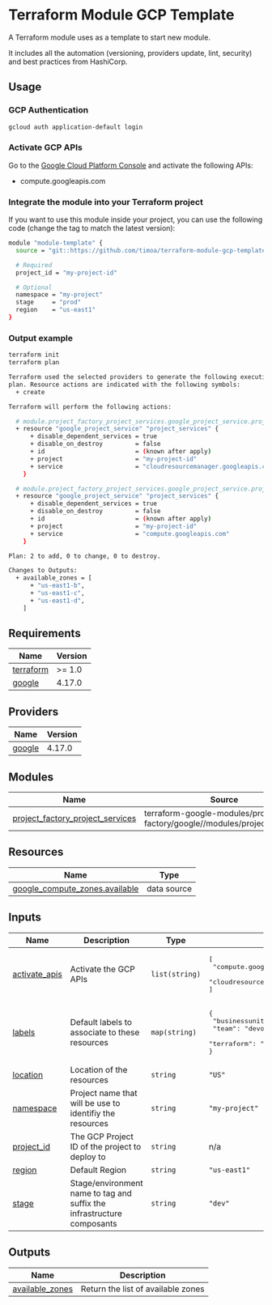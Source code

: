 # Terraform Module GCP Template

A Terraform module uses as a template to start new module.

It includes all the automation (versioning, providers update, lint, security) and best practices from HashiCorp.

## Usage

### GCP Authentication

```bash
gcloud auth application-default login
```

### Activate GCP APIs

Go to the [Google Cloud Platform Console](https://console.cloud.google.com/apis/library) and activate the following APIs:

* compute.googleapis.com

### Integrate the module into your Terraform project

If you want to use this module inside your project, you can use the following code (change the tag to match the latest version):

```bash
module "module-template" {
  source = "git::https://github.com/timoa/terraform-module-gcp-template.git?ref=tags/0.0.2"

  # Required
  project_id = "my-project-id"

  # Optional
  namespace = "my-project"
  stage     = "prod"
  region    = "us-east1"
}
```

### Output example

```bash
terraform init
terraform plan
```

```bash
Terraform used the selected providers to generate the following execution
plan. Resource actions are indicated with the following symbols:
  + create

Terraform will perform the following actions:

  # module.project_factory_project_services.google_project_service.project_services["cloudresourcemanager.googleapis.com"] will be created
  + resource "google_project_service" "project_services" {
      + disable_dependent_services = true
      + disable_on_destroy         = false
      + id                         = (known after apply)
      + project                    = "my-project-id"
      + service                    = "cloudresourcemanager.googleapis.com"
    }

  # module.project_factory_project_services.google_project_service.project_services["compute.googleapis.com"] will be created
  + resource "google_project_service" "project_services" {
      + disable_dependent_services = true
      + disable_on_destroy         = false
      + id                         = (known after apply)
      + project                    = "my-project-id"
      + service                    = "compute.googleapis.com"
    }

Plan: 2 to add, 0 to change, 0 to destroy.

Changes to Outputs:
  + available_zones = [
      + "us-east1-b",
      + "us-east1-c",
      + "us-east1-d",
    ]
```

<!-- BEGINNING OF PRE-COMMIT-TERRAFORM DOCS HOOK -->
## Requirements

| Name | Version |
|------|---------|
| <a name="requirement_terraform"></a> [terraform](#requirement\_terraform) | >= 1.0 |
| <a name="requirement_google"></a> [google](#requirement\_google) | 4.17.0 |

## Providers

| Name | Version |
|------|---------|
| <a name="provider_google"></a> [google](#provider\_google) | 4.17.0 |

## Modules

| Name | Source | Version |
|------|--------|---------|
| <a name="module_project_factory_project_services"></a> [project\_factory\_project\_services](#module\_project\_factory\_project\_services) | terraform-google-modules/project-factory/google//modules/project_services | 11.3.1 |

## Resources

| Name | Type |
|------|------|
| [google_compute_zones.available](https://registry.terraform.io/providers/hashicorp/google/4.17.0/docs/data-sources/compute_zones) | data source |

## Inputs

| Name | Description | Type | Default | Required |
|------|-------------|------|---------|:--------:|
| <a name="input_activate_apis"></a> [activate\_apis](#input\_activate\_apis) | Activate the GCP APIs | `list(string)` | <pre>[<br>  "compute.googleapis.com",<br>  "cloudresourcemanager.googleapis.com"<br>]</pre> | no |
| <a name="input_labels"></a> [labels](#input\_labels) | Default labels to associate to these resources | `map(string)` | <pre>{<br>  "businessunit": "mycompany",<br>  "team": "devops",<br>  "terraform": "true"<br>}</pre> | no |
| <a name="input_location"></a> [location](#input\_location) | Location of the resources | `string` | `"US"` | no |
| <a name="input_namespace"></a> [namespace](#input\_namespace) | Project name that will be use to identifiy the resources | `string` | `"my-project"` | no |
| <a name="input_project_id"></a> [project\_id](#input\_project\_id) | The GCP Project ID of the project to deploy to | `string` | n/a | yes |
| <a name="input_region"></a> [region](#input\_region) | Default Region | `string` | `"us-east1"` | no |
| <a name="input_stage"></a> [stage](#input\_stage) | Stage/environment name to tag and suffix the infrastructure composants | `string` | `"dev"` | no |

## Outputs

| Name | Description |
|------|-------------|
| <a name="output_available_zones"></a> [available\_zones](#output\_available\_zones) | Return the list of available zones |
<!-- END OF PRE-COMMIT-TERRAFORM DOCS HOOK -->
